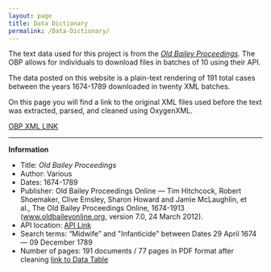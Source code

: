 ```yaml
---
layout: page
title: Data Dictionary
permalink: /Data-Dictionary/
---
```


The text data used for this project is from the <em> [Old Bailey Proceedings](https://www.oldbaileyonline.org/).</em> The OBP allows for individuals to download files in batches of 10 using their API. 

The data posted on this website is a plain-text rendering of 191 total cases between the years 1674-1789 downloaded in twenty XML batches. 

On this page you will find a link to the original XML files used before the text was extracted, parsed, and cleaned using OxygenXML. 

[OBP XML LINK](https://github.com/comp-methods-fsu-2021/StaufenbielCorpora/blob/6c8ec24fe0b6171dd1b0b7c753b36e63211f3a9a/OBPXMLDATA.zip) 


<hr />

**Information**

- Title: <em>Old Bailey Proceedings</em>
- Author: Various
- Dates: 1674-1789
- Publisher: Old Bailey Proceedings Online — Tim Hitchcock, Robert Shoemaker, Clive Emsley, Sharon Howard and Jamie McLaughlin, et al., The Old Bailey Proceedings Online, 1674-1913 (www.oldbaileyonline.org, version 7.0, 24 March 2012).
- API location: [API Link](https://www.oldbaileyonline.org/obapi/)
- Search terms: “Midwife” and "Infanticide" between Dates 29 April 1674 — 09 December 1789
- Number of pages: 191 documents / 77 pages in PDF format after cleaning [link to Data Table](http://bstaufen.netlify.app/Data-Table)
